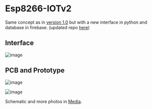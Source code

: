 # Esp8266-IOTv2
Same concept as in [version 1.0](https://github.com/YoungKippur/Esp8266-IOT) but with a new interface in python and database in firebase. (updated repo [here](https://github.com/YoungKippur?tab=repositories))

## Interface
![image](https://user-images.githubusercontent.com/82680610/133864899-bae140f4-7add-49df-a56b-a1e5cd08e628.png)

## PCB and Prototype
![image](https://user-images.githubusercontent.com/82680610/133948024-c3906732-d03a-4c0f-ac10-cd8041220b00.png)

![image](https://user-images.githubusercontent.com/82680610/133948295-ba866a76-51fa-46ef-a644-615c05c3f0b7.png)

Schematic and more photos in [Media](Media).

